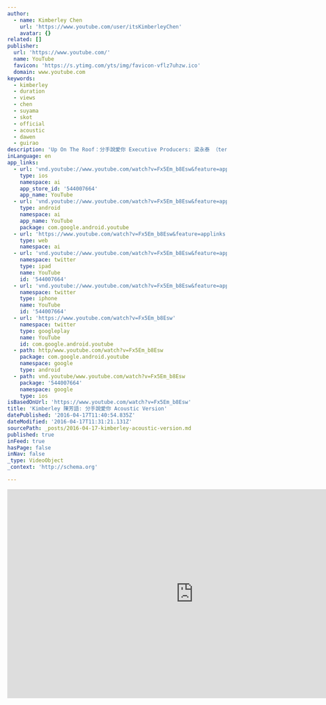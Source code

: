 ```yaml
---
author:
  - name: Kimberley Chen
    url: 'https://www.youtube.com/user/itsKimberleyChen'
    avatar: {}
related: []
publisher:
  url: 'https://www.youtube.com/'
  name: YouTube
  favicon: 'https://s.ytimg.com/yts/img/favicon-vflz7uhzw.ico'
  domain: www.youtube.com
keywords:
  - kimberley
  - duration
  - views
  - chen
  - suyama
  - skot
  - official
  - acoustic
  - dawen
  - guirao
description: 'Up On The Roof：分手說愛你 Executive Producers: 梁永泰 （terrytyelee）／ 陶山 （Skot Suyama） ／ James Guirao 曲: Skot Suyama (陶山) 詞： 廖允杰/左光平 Guitar: Skot Suyama / James Kerridge Miracle Drum Box: Seven Backing Vocals: Christine Welch / 艷薇 Evangeline Directed by: Young Scorsese F.Y.M （James Guirao , 梁永泰 [terrytyelee] ，Max Opamuratawongse ) 更多詳細資訊請上： ◎Kimberley Chen Official FB https://www.facebook.com/heyitskimberley'
inLanguage: en
app_links:
  - url: 'vnd.youtube://www.youtube.com/watch?v=Fx5Em_b8Esw&feature=applinks'
    type: ios
    namespace: ai
    app_store_id: '544007664'
    app_name: YouTube
  - url: 'vnd.youtube://www.youtube.com/watch?v=Fx5Em_b8Esw&feature=applinks'
    type: android
    namespace: ai
    app_name: YouTube
    package: com.google.android.youtube
  - url: 'https://www.youtube.com/watch?v=Fx5Em_b8Esw&feature=applinks'
    type: web
    namespace: ai
  - url: 'vnd.youtube://www.youtube.com/watch?v=Fx5Em_b8Esw&feature=applinks'
    namespace: twitter
    type: ipad
    name: YouTube
    id: '544007664'
  - url: 'vnd.youtube://www.youtube.com/watch?v=Fx5Em_b8Esw&feature=applinks'
    namespace: twitter
    type: iphone
    name: YouTube
    id: '544007664'
  - url: 'https://www.youtube.com/watch?v=Fx5Em_b8Esw'
    namespace: twitter
    type: googleplay
    name: YouTube
    id: com.google.android.youtube
  - path: http/www.youtube.com/watch?v=Fx5Em_b8Esw
    package: com.google.android.youtube
    namespace: google
    type: android
  - path: vnd.youtube/www.youtube.com/watch?v=Fx5Em_b8Esw
    package: '544007664'
    namespace: google
    type: ios
isBasedOnUrl: 'https://www.youtube.com/watch?v=Fx5Em_b8Esw'
title: 'Kimberley 陳芳語: 分手說愛你 Acoustic Version'
datePublished: '2016-04-17T11:40:54.835Z'
dateModified: '2016-04-17T11:31:21.131Z'
sourcePath: _posts/2016-04-17-kimberley-acoustic-version.md
published: true
inFeed: true
hasPage: false
inNav: false
_type: VideoObject
_context: 'http://schema.org'

---
```

<iframe src="https://cdn.embedly.com/widgets/media.html?src=https%3A%2F%2Fwww.youtube.com%2Fembed%2FFx5Em_b8Esw%3Ffeature%3Doembed&amp;url=https%3A%2F%2Fwww.youtube.com%2Fwatch%3Fv%3DFx5Em_b8Esw&amp;image=https%3A%2F%2Fi.ytimg.com%2Fvi%2FFx5Em_b8Esw%2Fhqdefault.jpg&amp;key=b7d04c9b404c499eba89ee7072e1c4f7&amp;type=text%2Fhtml&amp;schema=youtube" width="854" height="480" scrolling="no" frameborder="0" allowfullscreen="allowfullscreen" style=""></iframe>
